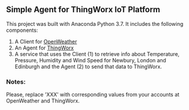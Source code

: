 ## Simple Agent for ThingWorx IoT Platform

This project was built with Anaconda Python 3.7. It includes the following components:

1. A Client for [OpenWeather](https://openweathermap.org)
1. An Agent for [ThingWorx](https://www.ptc.com/en/products/iiot/thingworx-platform)
1. A service that uses the Client (1) to retrieve info about Temperature, Pressure, Humidity and Wind Speed for Newbury, London and Edinburgh and the Agent (2) to send that data to ThingWorx.

### Notes:
Please, replace 'XXX' with corresponding values from your accounts at OpenWeather and ThingWorx.


